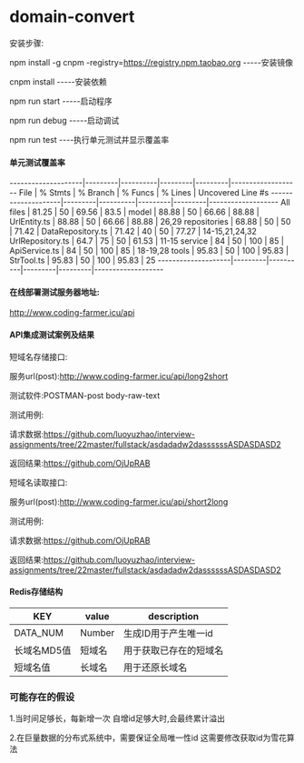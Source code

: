 # domain-convert
安装步骤:

npm install -g cnpm -registry=https://registry.npm.taobao.org   -----安装镜像

cnpm install -----安装依赖

npm run start  -----启动程序

npm run debug -----启动调试

npm run test ----执行单元测试并显示覆盖率


#### 单元测试覆盖率

--------------------|---------|----------|---------|---------|-------------------
File                | % Stmts | % Branch | % Funcs | % Lines | Uncovered Line #s 
--------------------|---------|----------|---------|---------|-------------------
All files           |   81.25 |       50 |   69.56 |    83.5 | 
 model              |   88.88 |       50 |   66.66 |   88.88 | 
  UrlEntity.ts      |   88.88 |       50 |   66.66 |   88.88 | 26,29
 repositories       |   68.88 |       50 |      50 |   71.42 | 
  DataRepository.ts |   71.42 |       40 |      50 |   77.27 | 14-15,21,24,32   
  UrlRepository.ts  |    64.7 |       75 |      50 |   61.53 | 11-15
 service            |      84 |       50 |     100 |      85 | 
  ApiService.ts     |      84 |       50 |     100 |      85 | 18-19,28
 tools              |   95.83 |       50 |     100 |   95.83 | 
  StrTool.ts        |   95.83 |       50 |     100 |   95.83 | 25
--------------------|---------|----------|---------|---------|-------------------


#### 在线部署测试服务器地址:

http://www.coding-farmer.icu/api


#### API集成测试案例及结果

短域名存储接口:

服务url(post):http://www.coding-farmer.icu/api/long2short


测试软件:POSTMAN-post  body-raw-text

测试用例:

请求数据:https://github.com/luoyuzhao/interview-assignments/tree/22master/fullstack/asdadadw2dassssssASDASDASD2

返回结果:https://github.com/OjUpRAB


短域名读取接口:

服务url(post):http://www.coding-farmer.icu/api/short2long

测试用例:

请求数据:https://github.com/OjUpRAB

返回结果:https://github.com/luoyuzhao/interview-assignments/tree/22master/fullstack/asdadadw2dassssssASDASDASD2


#### Redis存储结构


KEY                 | value   | description 
--------------------|---------|----------
DATA_NUM            | Number  | 生成ID用于产生唯一id
长域名MD5值          | 短域名  | 用于获取已存在的短域名
短域名值             | 长域名  | 用于还原长域名


### 可能存在的假设

1.当时间足够长，每新增一次 自增id足够大时,会最终累计溢出

2.在巨量数据的分布式系统中，需要保证全局唯一性id 这需要修改获取id为雪花算法